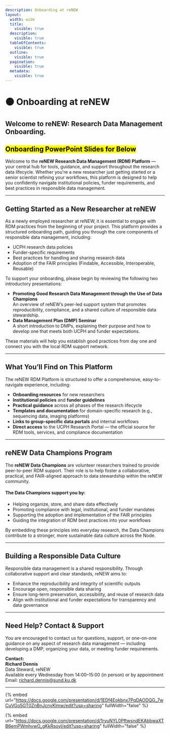 ```yaml
---
description: Onboarding at reNEW
layout:
  width: wide
  title:
    visible: true
  description:
    visible: true
  tableOfContents:
    visible: true
  outline:
    visible: true
  pagination:
    visible: true
  metadata:
    visible: true
---
```


# 🟠 Onboarding at reNEW

## **Welcome to reNEW: Research Data Management Onboarding.**

## <mark style="color:$danger;">**Onboarding PowerPoint Slides for Below**</mark>

Welcome to the **reNEW Research Data Management (RDM) Platform** — your central hub for tools, guidance, and support throughout the research data lifecycle. Whether you're a new researcher just getting started or a senior scientist refining your workflows, this platform is designed to help you confidently navigate institutional policies, funder requirements, and best practices in responsible data management.

***

## **Getting Started as a New Researcher at reNEW**

As a newly employed researcher at reNEW, it is essential to engage with RDM practices from the beginning of your project. This platform provides a structured onboarding path, guiding you through the core components of responsible data management, including:

* UCPH research data policies
* Funder-specific requirements
* Best practices for handling and sharing research data
* Adoption of the FAIR principles (Findable, Accessible, Interoperable, Reusable)

To support your onboarding, please begin by reviewing the following two introductory presentations:

* **Promoting Good Research Data Management through the Use of Data Champions**\
  An overview of reNEW’s peer-led support system that promotes reproducibility, compliance, and a shared culture of responsible data stewardship.
* **Data Management Plan (DMP) Seminar**\
  A short introduction to DMPs, explaining their purpose and how to develop one that meets both UCPH and funder expectations.

These materials will help you establish good practices from day one and connect you with the local RDM support network.

***

## **What You’ll Find on This Platform**

The reNEW RDM Platform is structured to offer a comprehensive, easy-to-navigate experience, including:

* **Onboarding resources** for new researchers
* **Institutional policies** and **funder guidelines**
* **Practical guidance** across all phases of the research lifecycle
* **Templates and documentation** for domain-specific research (e.g., sequencing data, imaging platforms)
* **Links to group-specific data portals** and internal workflows
* **Direct access** to the UCPH Research Portal — the official source for RDM tools, services, and compliance documentation

***

## **reNEW Data Champions Program**

The **reNEW Data Champions** are volunteer researchers trained to provide peer-to-peer RDM support. Their role is to help foster a collaborative, practical, and FAIR-aligned approach to data stewardship within the reNEW community.

#### The Data Champions support you by:

* Helping organize, store, and share data effectively
* Promoting compliance with legal, institutional, and funder mandates
* Supporting the adoption and implementation of the FAIR principles
* Guiding the integration of RDM best practices into your workflows

By embedding these principles into everyday research, the Data Champions contribute to a stronger, more sustainable data culture across the Node.

***

## **Building a Responsible Data Culture**

Responsible data management is a shared responsibility. Through collaborative support and clear standards, reNEW aims to:

* Enhance the reproducibility and integrity of scientific outputs
* Encourage open, responsible data sharing
* Ensure long-term preservation, accessibility, and reuse of research data
* Align with institutional and funder expectations for transparency and data governance

***

## **Need Help? Contact & Support**

You are encouraged to contact us for questions, support, or one-on-one guidance on any aspect of research data management — including developing a DMP, organizing your data, or meeting funder requirements.

**Contact:**\
**Richard Dennis**\
Data Steward, reNEW\
Available every Wednesday from 14:00–15:00 (in person) or by appointment\
Email: richard.dennis@sund.ku.dk

***

{% embed url="https://docs.google.com/presentation/d/1EDf4Eokbnx7PqDAODQG_7wCuVGo5GT0ZnBnJcnvKlmw/edit?usp=sharing" fullWidth="false" %}



{% embed url="https://docs.google.com/presentation/d/1ryuNYL0PftwsndEKAbbwaXTB6emPWmhvwO_gKkRsoyI/edit?usp=sharing" fullWidth="false" %}
